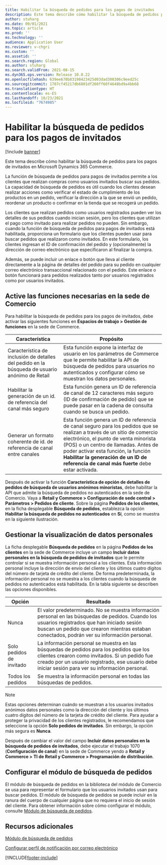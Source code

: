 ```yaml
---
title: Habilitar la búsqueda de pedidos para los pagos de invitados
description: Este tema describe cómo habilitar la búsqueda de pedidos para los pagos de invitados en Microsoft Dynamics 365 Commerce.
author: stuharg
ms.date: 09/01/2021
ms.topic: article
ms.prod: ''
ms.technology: ''
audience: Application User
ms.reviewer: v-chgri
ms.custom: ''
ms.assetid: ''
ms.search.region: Global
ms.author: stuharg
ms.search.validFrom: 2021-08-15
ms.dyn365.ops.version: Release 10.0.22
ms.openlocfilehash: 639ee670b83198423425d03dad308306c9eed25c
ms.sourcegitcommit: 1707cf45217db6801df260ff60f4648bd9a4bb68
ms.translationtype: HT
ms.contentlocale: es-ES
ms.lasthandoff: 10/23/2021
ms.locfileid: "7674985"
---
```

# <a name="enable-order-lookup-for-guest-checkouts"></a>Habilitar la búsqueda de pedidos para los pagos de invitados

[!include [banner](includes/banner.md)]

Este tema describe cómo habilitar la búsqueda de pedidos para los pagos de invitados en Microsoft Dynamics 365 Commerce.

La función de búsqueda de pedidos para pagos de invitados permite a los clientes que realizan compras como usuarios invitados buscar sus pedidos. La capacidad de búsqueda de pedidos es útil cuando los clientes desean realizar acciones como verificar el estado de cumplimiento de los productos en un pedido, verificar la dirección a la que se envió un pedido, reordenar un producto o confirmar en la tienda que se recogerá un pedido.

Los clientes que realizan pedidos como usuarios registrados pueden ver los detalles de sus pedidos cuando inician sesión, pero los clientes que utilizan el pago como invitado para realizar pedidos no pueden. Sin embargo, cuando la función de búsqueda de pedidos para pagos de invitados está habilitada, proporciona un formulario que los clientes pueden usar para buscar pedidos que realizaron como invitados. En este formulario, los clientes ingresan el ID de confirmación del pedido y (opcionalmente) la dirección de correo electrónico que especificaron al finalizar la compra.

Además, se puede incluir un enlace o botón que lleva al cliente directamente a la página de detalles del pedido para su pedido en cualquier correo electrónico transaccional relacionado con el pedido. Este enlace o botón funcionará para pedidos realizados tanto por usuarios registrados como por usuarios invitados.

## <a name="turn-on-necessary-features-in-commerce-headquarters"></a>Active las funciones necesarias en la sede de Comercio

Para habilitar la búsqueda de pedidos para los pagos de invitados, debe activar las siguientes funciones en **Espacios de trabajo \> Gestión de funciones** en la sede de Commerce.

| Característica | Propósito |
|---------|---------|
| Característica de inclusión de detalles del pedido en la búsqueda de usuario anónimo de Retail | Esta función expone la interfaz de usuario en los parámetros de Commerce que le permite habilitar la API de búsqueda de pedidos para usuarios no autenticados y configurar cómo se muestran los datos personales. |
| Habilitar la generación de un id. de referencia del canal más seguro | Esta función genera un ID de referencia de canal de 12 caracteres más seguro (ID de confirmación de pedido) que se puede pasar en la cadena de consulta cuando se busca un pedido. |
| Generar un formato coherente de id. de referencia de canal entre canales | Esta función genera un ID de referencia de canal seguro para los pedidos que se realizan a través de un sitio de comercio electrónico, el punto de venta minorista (POS) o un centro de llamadas. Antes de poder activar esta función, la función **Habilitar la generación de un ID de referencia de canal más fuerte** debe estar activada. |

Después de activar la función **Característica de opción de detalles de pedidos de búsqueda de usuarios anónimos minoristas**, debe habilitar la API que admite la búsqueda de pedidos no autenticados en la sede de Comercio. Vaya a **Retail y Commerce \> Configuración de sede central \> Parámetros \> Pedidos de cliente**. Sobre la página **Pedidos de los clientes**, en la ficha desplegable **Búsqueda de pedidos**, establezca la opción **Habilitar la búsqueda de pedidos no autenticados** en **Sí**, como se muestra en la siguiente ilustración.

## <a name="manage-the-display-of-personal-data"></a>Gestionar la visualización de datos personales

La ficha desplegable **Búsqueda de pedidos** en la página **Pedidos de los clientes** en la sede de Commerce incluye un campo **Incluir datos personales en la búsqueda de pedidos de invitados** que le permite controlar si se muestra información personal a los clientes. Esta información personal incluye la dirección de envío del cliente y los últimos cuatro dígitos del número de tarjeta de crédito del cliente. De forma predeterminada, la información personal no se muestra a los clientes cuando la búsqueda de pedidos no autenticados está habilitada. En la tabla siguiente se describen las opciones disponibles.

| Opción | Resultado |
|--------|--------|
| Nunca | El valor predeterminado. No se muestra información personal en las búsquedas de pedidos. Cuando los usuarios registrados que han iniciado sesión buscan un pedido que crearon mientras estaban conectados, podrán ver su información personal. |
| Solo pedidos de invitado | La información personal se muestra en las búsquedas de pedidos para los pedidos que los clientes crearon como invitados. Si un pedido fue creado por un usuario registrado, ese usuario debe iniciar sesión para ver su información personal. |
| Todos los pedidos | Se muestra la información personal en todas las búsquedas de pedidos. |

> [!NOTE]
> Estas opciones determinan cuándo se muestran a los usuarios invitados anónimos datos personales como la dirección del cliente y los últimos cuatro dígitos del número de la tarjeta de crédito del cliente. Para ayudar a proteger la privacidad de los clientes registrados, le recomendamos que seleccione la opción **Solo pedidos de invitados**. Sin embargo, la opción más segura es **Nunca**.

Después de cambiar el valor del campo **Incluir datos personales en la búsqueda de pedidos de invitados**, debe ejecutar el trabajo 1070 (**Configuración de canal**) en la sede de Commerce yendo a **Retail y Commerce \> TI de Retail y Commerce \> Programación de distribución**.

## <a name="configure-the-order-lookup-module"></a>Configurar el módulo de búsqueda de pedidos

El módulo de búsqueda de pedidos en la biblioteca del módulo de Comercio se usa para representar el formulario que los usuarios invitados usan para buscar pedidos. El módulo de búsqueda de pedidos se puede incluir en la ranura del cuerpo de cualquier página que no requiera el inicio de sesión del cliente. Para obtener información sobre cómo configurar el módulo, consulte [Módulo de búsqueda de pedidos](order-lookup-module.md).

## <a name="additional-resources"></a>Recursos adicionales

[Módulo de búsqueda de pedidos](order-lookup-module.md)

[Configurar perfil de notificación por correo electrónico](email-notification-profiles.md)

[!INCLUDE[footer-include](../includes/footer-banner.md)]
